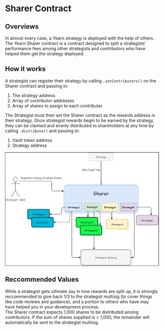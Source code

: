 # Sharer Contract
## Overviews
In almost every case, a Yearn strategy is deployed with the help of others. The Yearn Sharer contract is a contract designed to split a strategists' performance fees among other strategists and contributors who have helped them get the strategy deployed.  

## How it works
A strategist can register their strategy by calling `.setContributors()` on the Sharer contract and passing in:
1. The strategy address
1. Array of contributor addresses
1. Array of shares to assign to each contributer

The Strategist must then set the Sharer contract as the rewards address in their strategy. Once strategist rewards begin to be earned by the strategy, they can be claimed and evenly distributed to shareholders at any time by calling `.distribute()` and passing in:  
1. Vault token address
1. Strategy address

![](img/2021-01-29-16-01-51.png)

## Reccommended Values
While a strategist gets ultimate say in how rewards are split up, it is strongly reccommended to give back 1/3 to the strategist multisig (to cover things like code reviews and guidance), and a portion to others who have may have helped you in your development process.  
The Sharer contract expects 1,000 shares to be distributed among contributors. If the sum of shares supplied is < 1,000, the remainder will automatically be sent to the strategist multisig.